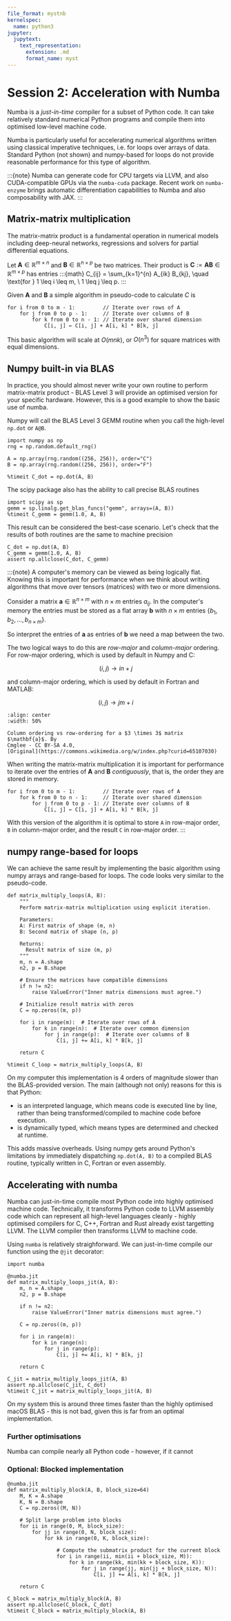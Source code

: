 ```yaml
---
file_format: mystnb
kernelspec:
  name: python3
jupyter:
  jupytext:
    text_representation:
      extension: .md
      format_name: myst
---
```


# Session 2: Acceleration with Numba

Numba is a *just-in-time* compiler for a subset of Python code. It can take
relatively standard numerical Python programs and compile them into optimised
low-level machine code.

Numba is particularly useful for accelerating numerical algorithms written
using classical imperative techniques, i.e. for loops over arrays of data.
Standard Python (not shown) and numpy-based for loops do not provide
reasonable performance for this type of algorithm. 

:::{note}
Numba can generate code for CPU targets via LLVM, and also CUDA-compatible GPUs
via the `numba-cuda` package. Recent work on `numba-enzyme` brings automatic
differentiation capabilities to Numba and also composability with JAX.
:::

## Matrix-matrix multiplication

The matrix-matrix product is a fundamental operation in numerical models
including deep-neural networks, regressions and solvers for partial
differential equations. 

Let $\mathbf{A} \in \mathbb{R}^{m \times n}$ and $\mathbf{B} \in \mathbb{R}^{n
\times p}$ be two matrices. Their product is $\mathbf{C} := \mathbf{A}
\mathbf{B} \in \mathbb{R}^{m \times p}$ has entries
:::{math}
C_{ij} = \sum_{k=1}^{n} A_{ik} B_{kj}, \quad \text{for } 1 \leq i \leq m, \ 1 \leq j \leq p.
:::

Given $\mathbf{A}$ and $\mathbf{B}$ a simple algorithm in pseudo-code to
calculate $C$ is

```
for i from 0 to m - 1:         // Iterate over rows of A
    for j from 0 to p - 1:     // Iterate over columns of B
        for k from 0 to n - 1: // Iterate over shared dimension
            C[i, j] ← C[i, j] + A[i, k] * B[k, j]
```

This basic algorithm will scale at $O(mnk)$, or $O(n^3)$ for square matrices
with equal dimensions.

## Numpy built-in via BLAS

In practice, you should almost never write your own routine to perform
matrix-matrix product - BLAS Level 3 will provide an optimised version for your
specific hardware. However, this is a good example to show the basic use of
numba.

Numpy will call the BLAS Level 3 GEMM routine when you call the high-level
`np.dot` or `A@B`.

```{code-cell}
import numpy as np
rng = np.random.default_rng()

A = np.array(rng.random((256, 256)), order="C")
B = np.array(rng.random((256, 256)), order="F")

%timeit C_dot = np.dot(A, B)
```

The scipy package also has the ability to call precise BLAS routines
```{code-cell}
import scipy as sp
gemm = sp.linalg.get_blas_funcs("gemm", arrays=(A, B))
%timeit C_gemm = gemm(1.0, A, B)
```

This result can be considered the best-case scenario. Let's check that
the results of both routines are the same to machine precision

```{code-cell}
C_dot = np.dot(A, B)
C_gemm = gemm(1.0, A, B)
assert np.allclose(C_dot, C_gemm)
```

:::{note} 
A computer's memory can be viewed as being logically flat. Knowing this is
important for performance when we think about writing algorithms that move over
tensors (matrices) with two or more dimensions.

Consider a matrix $\mathbf{a} \in \mathbb{R}^{n \times m}$ with $n \times m$
entries $a_{ij}$. In the computer's memory the entries must be stored as a flat
array $\mathbf{b}$ with $n \times m$ entries $\left\lbrace b_1, b_2, \ldots,
b_{n \times m} \right\rbrace$.

So interpret the entries of $\mathbf{a}$ as entries of $\mathbf{b}$ we need a
map between the two.

The two logical ways to do this are *row-major* and *column-major* ordering.
For row-major ordering, which is used by default in Numpy and C:

$$
(i, j) \to in + j
$$

and column-major ordering, which is used by default in Fortran and MATLAB:

$$
(i, j) \to jm + i
$$

```{figure} ordering.svg
:align: center
:width: 50%

Column ordering vs row-ordering for a $3 \times 3$ matrix $\mathbf{a}$. By
Cmglee - CC BY-SA 4.0,
[Original](https://commons.wikimedia.org/w/index.php?curid=65107030)
```

When writing the matrix-matrix multiplication it is important for performance
to iterate over the entries of $\mathbf{A}$ and $\mathbf{B}$ *contiguously*,
that is, the order they are stored in memory.

```
for i from 0 to m - 1:         // Iterate over rows of A
    for k from 0 to n - 1:     // Iterate over shared dimension
        for j from 0 to p - 1: // Iterate over columns of B
            C[i, j] ← C[i, j] + A[i, k] * B[k, j]
```

With this version of the algorithm it is optimal to store `A` in row-major
order, `B` in column-major order, and the result `C` in row-major order.
:::


## numpy range-based for loops 

We can achieve the same result by implementing the basic algorithm using numpy
arrays and range-based for loops. The code looks very similar to the
pseudo-code.

```{code-cell}
def matrix_multiply_loops(A, B):
    """
    Perform matrix-matrix multiplication using explicit iteration.
    
    Parameters:
    A: First matrix of shape (m, n)
    B: Second matrix of shape (n, p)
    
    Returns:
      Result matrix of size (m, p)
    """
    m, n = A.shape
    n2, p = B.shape
    
    # Ensure the matrices have compatible dimensions
    if n != n2:
        raise ValueError("Inner matrix dimensions must agree.")

    # Initialize result matrix with zeros
    C = np.zeros((m, p))

    for i in range(m):  # Iterate over rows of A
        for k in range(n):  # Iterate over common dimension
            for j in range(p):  # Iterate over columns of B
                C[i, j] += A[i, k] * B[k, j]

    return C

%timeit C_loop = matrix_multiply_loops(A, B)
```

On my computer this implementation is 4 orders of magnitude slower than the
BLAS-provided version. The main (although not only) reasons for this is that
Python:

- is an interpreted language, which means code is executed line by line, rather
  than being transformed/compiled to machine code before execution.
- is dynamically typed, which means types are determined and checked at
  runtime.

This adds massive overheads. Using numpy gets around Python's limitations by
immediately dispatching `np.dot(A, B)` to a compiled BLAS routine, typically
written in C, Fortran or even assembly.

## Accelerating with numba

Numba can just-in-time compile most Python code into highly optimised machine
code. Technically, it transforms Python code to LLVM assembly code which can
represent all high-level languages cleanly - highly optimised compilers for C,
C++, Fortran and Rust already exist targetting LLVM. The LLVM compiler then
transforms LLVM to machine code.

Using `numba` is relatively straighforward. We can just-in-time compile our
function using the `@jit` decorator:

```{code-cell}
import numba

@numba.jit
def matrix_multiply_loops_jit(A, B):
    m, n = A.shape
    n2, p = B.shape
    
    if n != n2:
        raise ValueError("Inner matrix dimensions must agree.")

    C = np.zeros((m, p))

    for i in range(m):
        for k in range(n):
            for j in range(p):
                C[i, j] += A[i, k] * B[k, j]

    return C

C_jit = matrix_multiply_loops_jit(A, B)
assert np.allclose(C_jit, C_dot) 
%timeit C_jit = matrix_multiply_loops_jit(A, B)
```

On my system this is around three times faster than the highly optimised macOS
BLAS - this is not bad, given this is far from an optimal implementation.

### Further optimisations

Numba can compile nearly all Python code - however, if it cannot 

### Optional: Blocked implementation

```{code-block}
@numba.jit
def matrix_multiply_block(A, B, block_size=64)
    M, K = A.shape
    K, N = B.shape
    C = np.zeros((M, N))

    # Split large problem into blocks
    for ii in range(0, M, block_size):
        for jj in range(0, N, block_size):
            for kk in range(0, K, block_size):
                
                # Compute the submatrix product for the current block
                for i in range(ii, min(ii + block_size, M)):
                    for k in range(kk, min(kk + block_size, K)):
                        for j in range(jj, min(jj + block_size, N)):
                            C[i, j] += A[i, k] * B[k, j]

    return C

C_block = matrix_multiply_block(A, B)
assert np.allclose(C_block, C_dot) 
%timeit C_block = matrix_multiply_block(A, B)
```
